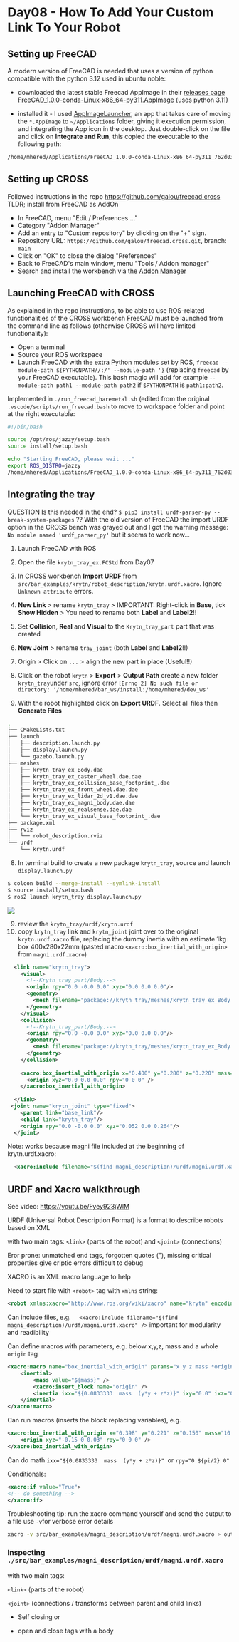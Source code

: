 # Day08 - How To Add Your Custom Link To Your Robot

## Setting up FreeCAD

A modern version of FreeCAD is needed that uses a version of python compatible with the python 3.12 used in ubuntu noble:

* downloaded the latest stable Freecad AppImage in their [releases page](https://github.com/FreeCAD/FreeCAD/releases)  [FreeCAD_1.0.0-conda-Linux-x86_64-py311.AppImage](https://github.com/FreeCAD/FreeCAD/releases/download/1.0.0/FreeCAD_1.0.0-conda-Linux-x86_64-py311.AppImage) (uses python 3.11) 

* installed it - I used [AppImageLauncher](https://github.com/TheAssassin/AppImageLauncher/releases), an app that takes care of moving the `*.AppImage` to `~/Applications` folder, giving it execution permission, and integrating the App icon in the desktop. Just double-click on the file and click on **Integrate and Run**, this copied the executable to the following path:

```bash
/home/mhered/Applications/FreeCAD_1.0.0-conda-Linux-x86_64-py311_762d03e714090fee85c2cd69af722050.AppImage
```

## Setting up CROSS

Followed instructions in the repo https://github.com/galou/freecad.cross TLDR; install from FreeCAD as AddOn

- In FreeCAD, menu "Edit / Preferences ..."
- Category "Addon Manager"
- Add an entry to "Custom repository" by clicking on the "+" sign.
- Repository URL: `https://github.com/galou/freecad.cross.git`, branch: `main`
- Click on "OK" to close the dialog "Preferences"
- Back to FreeCAD's main window, menu "Tools / Addon manager"
- Search and install the workbench via the [Addon Manager](https://wiki.freecad.org/Std_AddonMgr)

## Launching FreeCAD with CROSS

As explained in the repo instructions, to be able to use ROS-related functionalities of the CROSS workbench FreeCAD must be launched from the command line as follows (otherwise CROSS will have limited functionality):

- Open a terminal
- Source your ROS workspace
- Launch FreeCAD with the extra Python modules set by ROS, `freecad --module-path ${PYTHONPATH//:/' --module-path '}` (replacing `freecad` by your FreeCAD executable). This bash magic will add for example `--module-path path1 --module-path path2` if `$PYTHONPATH` is `path1:path2`.

Implemented in `./run_freecad_baremetal.sh` (edited from the original `.vscode/scripts/run_freecad.bash` to move to workspace folder and point at the right executable:

```bash
#!/bin/bash

source /opt/ros/jazzy/setup.bash
source install/setup.bash

echo "Starting FreeCAD, please wait ..."
export ROS_DISTRO=jazzy
/home/mhered/Applications/FreeCAD_1.0.0-conda-Linux-x86_64-py311_762d03e714090fee85c2cd69af722050.AppImage --appimage-extract-and-run --module-path ${PYTHONPATH//:/' --module-path '} 
```

## Integrating the tray

QUESTION Is this needed in the end? `$ pip3 install urdf-parser-py --break-system-packages` ?? With the old version of FreeCAD the import URDF option in the CROSS bench was grayed out and I got the warning message: `No module named 'urdf_parser_py'` but it seems to work now...

1. Launch FreeCAD with ROS 
2. Open the file `krytn_tray_ex.FCStd` from Day07
3. In CROSS workbench **Import URDF** from `src/bar_examples/krytn/robot_description/krytn.urdf.xacro`. Ignore `Unknown attribute` errors.
4. **New Link** > rename `krytn_tray` > IMPORTANT: Right-click in **Base**, tick **Show Hidden** > You need to rename both **Label** and **Label2**!!
5. Set **Collision**, **Real** and **Visual** to the `Krytn_tray_part` part that was created 
6. **New Joint** > rename `tray_joint` (both **Label** and **Label2**!!)
7. Origin > Click on `...` > align the new part in place (Useful!!) 

8. Click on the robot `krytn` > **Export** > **Output Path** create a new folder `krytn_tray`under `src`, ignore error `[Errno 2] No such file or directory: '/home/mhered/bar_ws/install:/home/mhered/dev_ws'`
9. With the robot highlighted click on **Export URDF**. Select all files then **Generate Files**

```bash
.
├── CMakeLists.txt
├── launch
│   ├── description.launch.py
│   ├── display.launch.py
│   └── gazebo.launch.py
├── meshes
│   ├── krytn_tray_ex_Body.dae
│   ├── krytn_tray_ex_caster_wheel.dae.dae
│   ├── krytn_tray_ex_collision_base_footprint_.dae
│   ├── krytn_tray_ex_front_wheel.dae.dae
│   ├── krytn_tray_ex_lidar_2d_v1.dae.dae
│   ├── krytn_tray_ex_magni_body.dae.dae
│   ├── krytn_tray_ex_realsense.dae.dae
│   └── krytn_tray_ex_visual_base_footprint_.dae
├── package.xml
├── rviz
│   └── robot_description.rviz
└── urdf
    └── krytn.urdf
```

8. In terminal build to create a new package `krytn_tray`, source and launch `display.launch.py`

```bash
$ colcon build --merge-install --symlink-install
$ source install/setup.bash
$ ros2 launch krytn_tray display.launch.py
```

![](./assets/thumbnail.gif)

9. review the `krytn_tray/urdf/krytn.urdf`
10. copy `krytn_tray` link and `krytn_joint` joint over to the original `krytn.urdf.xacro` file, replacing the dummy inertia with an estimate 1kg box 400x280x22mm (pasted macro `<xacro:box_inertial_with_origin>` from `magni.urdf.xacro`)

```xml
  <link name="krytn_tray">
    <visual>
      <!--Krytn_tray_part/Body.-->
      <origin rpy="0.0 -0.0 0.0" xyz="0.0 0.0 0.0"/>
      <geometry>
        <mesh filename="package://krytn_tray/meshes/krytn_tray_ex_Body.dae"/>
      </geometry>
    </visual>
    <collision>
      <!--Krytn_tray_part/Body.-->
      <origin rpy="0.0 -0.0 0.0" xyz="0.0 0.0 0.0"/>
      <geometry>
        <mesh filename="package://krytn_tray/meshes/krytn_tray_ex_Body.dae"/>
      </geometry>
    </collision>
      
    <xacro:box_inertial_with_origin x="0.400" y="0.280" z="0.220" mass="1.0">
      <origin xyz="0.0 0.0 0.0" rpy="0 0 0" />
    </xacro:box_inertial_with_origin>  
      
  </link>
 <joint name="krytn_joint" type="fixed">
    <parent link="base_link"/>
    <child link="krytn_tray"/>
    <origin rpy="0.0 -0.0 0.0" xyz="0.052 0.0 0.264"/>
  </joint>
```

Note: works because magni file included at the beginning of krytn.urdf.xacro:

```xml
  <xacro:include filename="$(find magni_description)/urdf/magni.urdf.xacro" />
```

## URDF and Xacro walkthrough

See video: https://youtu.be/Fyey923jWlM

URDF (Universal Robot Description Format) is a format to describe robots based on XML

with two main tags: `<link>` (parts of the robot) and `<joint>` (connections)

Eror prone: unmatched end tags, forgotten quotes ("), missing critical properties give criptic errors difficult to debug

XACRO is an XML macro language to help

Need to start file with `<robot>` tag with `xmlns` string:
```xml 
<robot xmlns:xacro="http://www.ros.org/wiki/xacro" name="krytn" encoding='UTF-8'>
```

Can include files, e.g. `  <xacro:include filename="$(find magni_description)/urdf/magni.urdf.xacro" />` important for modularity and readibility

Can define macros with parameters, e.g. below x,y,z, mass and a whole `origin` tag

```xml
<xacro:macro name="box_inertial_with_origin" params="x y z mass *origin">
	<inertial>
    	<mass value="${mass}" />
        <xacro:insert_block name="origin" />
        <inertia ixx="${0.0833333  mass  (y*y + z*z)}" ixy="0.0" ixz="0.0" iyy="${0.0833333  mass  (x*x + z*z)}" iyz="0.0" izz="${0.0833333  mass  (x*x + y*y)}" />
	</inertial>
</xacro:macro>
```

Can run macros (inserts the block replacing variables), e.g.

```xml
<xacro:box_inertial_with_origin x="0.398" y="0.221" z="0.150" mass="10.0">
	<origin xyz="-0.15 0 0.03" rpy="0 0 0" />
</xacro:box_inertial_with_origin>
```

Can do math `ixx="${0.0833333  mass  (y*y + z*z)}" `or `rpy="0 ${pi/2} 0"` 

Conditionals:

```xml
<xacro:if value="True">
<!-- do something -->
</xacro:if>
```

Troubleshooting tip: run the xacro command yourself and send the output to a file use `-v`for verbose error details

```bash
xacro -v src/bar_examples/magni_description/urdf/magni.urdf.xacro > out.urdf
```

### Inspecting `./src/bar_examples/magni_description/urdf/magni.urdf.xacro`

with two main tags:

`<link>` (parts of the robot) 

`<joint>` (connections / transforms between parent and child links)

* Self closing <tag/> or 

* open and close tags with a body <tag></tag>
